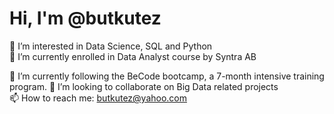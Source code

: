 # Hi, I'm @butkutez 

👀 I’m interested in Data Science, SQL and Python  
🌱 I’m currently enrolled in Data Analyst course by Syntra AB

🌱 I’m currently following the BeCode bootcamp, a 7-month intensive training program.
💞️ I’m looking to collaborate on Big Data related projects  
📫 How to reach me: butkutez@yahoo.com  

